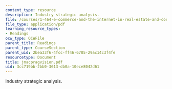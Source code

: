 ```yaml
---
content_type: resource
description: Industry strategic analysis.
file: /courses/1-464-e-commerce-and-the-internet-in-real-estate-and-construction-spring-2004/3cc719bb2bb03613db0a10ece8042d61_jmacpragvision.pdf
file_type: application/pdf
learning_resource_types:
- Readings
ocw_type: OCWFile
parent_title: Readings
parent_type: CourseSection
parent_uid: 2bea33f6-4fcc-ff46-6705-29ac14c3f4fe
resourcetype: Document
title: jmacpragvision.pdf
uid: 3cc719bb-2bb0-3613-db0a-10ece8042d61
---
```

Industry strategic analysis.

